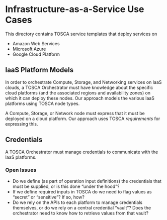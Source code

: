 # Infrastructure-as-a-Service Use Cases
This directory contains TOSCA service templates that deploy services on 
* Amazon Web Services
* Microsoft Azure
* Google Cloud Platform
## IaaS Platform Models
In order to orchestrate Compute, Storage, and Networking services on IaaS clouds, a TOSCA Orchestrator 
must have knowledge about the specific cloud platforms (and the associated regions and availability zones)
on which it can deploy these nodes. Our approach models the various IaaS platforms using TOSCA node types.

A Compute, Storage, or Network node must express that it must be deployed on a cloud platform. 
Our approach uses TOSCA *requirements* for expressing this.
## Credentials
A TOSCA Orchestrator must manage credentials to communicate with the IaaS platforms.
### Open Issues
* Do we define (as part of operation input definitions) the credentials that must be supplied, or is this done “under the hood”?
* If we define required inputs in TOSCA do we need to flag values as “secret” or “sensitive”? If so, how?
* Do we rely on the APIs to each platform to manage credentials themselves, or do we rely on a central credential “vault”? Does the orchestrator need to know how to retrieve values from that vault?
